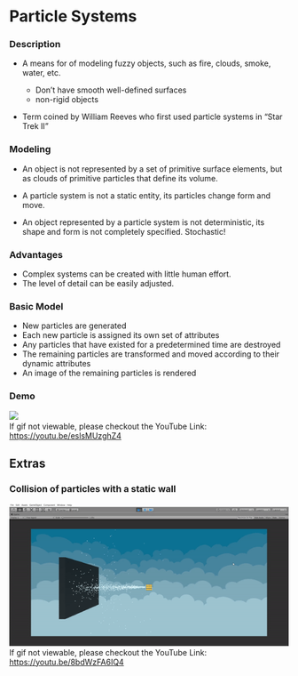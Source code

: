 # Particle Systems

### Description
 * A means for of modeling fuzzy objects, such as fire,
clouds, smoke, water, etc.
    - Don’t have smooth well-defined surfaces
    - non-rigid objects

 * Term coined by William Reeves who first used particle
systems in “Star Trek II”

### Modeling
* An object is not represented by a set of
primitive surface elements, but as clouds of
primitive particles that define its volume.

* A particle system is not a static entity, its
particles change form and move.

* An object represented by a particle system is
not deterministic, its shape and form is not
completely specified. Stochastic!

### Advantages
* Complex systems can be created with little human effort.
* The level of detail can be easily adjusted.

### Basic Model
* New particles are generated
* Each new particle is assigned its own set of attributes
* Any particles that have existed for a predetermined time are
destroyed
* The remaining particles are transformed and moved according
to their dynamic attributes
* An image of the remaining particles is rendered


 ### Demo
 ![](psdemo.gif)  
 If gif not viewable, please checkout the YouTube Link: <https://youtu.be/eslsMUzghZ4>  

 ## Extras

 ### Collision of particles with a static wall
 ![](wall.gif)
 If gif not viewable, please checkout the YouTube Link: <https://youtu.be/8bdWzFA6IQ4>